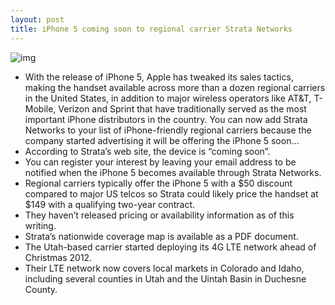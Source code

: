 ```yaml
---
layout: post
title: iPhone 5 coming soon to regional carrier Strata Networks
---
```

![img](http://media.idownloadblog.com/wp-content/uploads/2013/03/Strata-Networks-iPhone-5-coming-soon-teaser.jpg)
* With the release of iPhone 5, Apple has tweaked its sales tactics, making the handset available across more than a dozen regional carriers in the United States, in addition to major wireless operators like AT&T, T-Mobile, Verizon and Sprint that have traditionally served as the most important iPhone distributors in the country. You can now add Strata Networks to your list of iPhone-friendly regional carriers because the company started advertising it will be offering the iPhone 5 soon…
* According to Strata’s web site, the device is “coming soon”.
* You can register your interest by leaving your email address to be notified when the iPhone 5 becomes available through Strata Networks.
* Regional carriers typically offer the iPhone 5 with a $50 discount compared to major US telcos so Strata could likely price the handset at $149 with a qualifying two-year contract.
* They haven’t released pricing or availability information as of this writing.
* Strata’s nationwide coverage map is available as a PDF document.
* The Utah-based carrier started deploying its 4G LTE network ahead of Christmas 2012.
* Their LTE network now covers local markets in Colorado and Idaho, including several counties in Utah and the Uintah Basin in Duchesne County.

